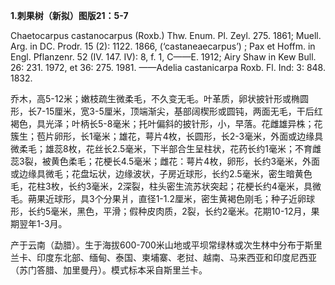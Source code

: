 **1.刺果树（新拟）图版21：5-7**

Chaetocarpus castanocarpus (Roxb.) Thw. Enum. Pl. Zeyl. 275. 1861; Muell. Arg. in DC. Prodr. 15 (2): 1122. 1866, (‘castaneaecarpus’) ; Pax et Hoffm. in Engl. Pflanzenr. 52 (IV. 147. IV): 8, f. 1, C——E. 1912; Airy Shaw in Kew Bull. 26: 231. 1972, et 36: 275. 1981. ——Adelia castanicarpa Roxb. Fl. Ind: 3: 848. 1832.

乔木，高5-12米；嫩枝疏生微柔毛，不久变无毛。叶革质，卵状披针形或椭圆形，长7-15厘米，宽3-5厘米，顶端渐尖，基部阔楔形或圆钝，两面无毛，干后红褐色，具光泽；叶柄长5-8毫米；托叶偏斜的披针形，小，早落。花雌雄异株；花簇生；苞片卵形，长1毫米；雄花，萼片4枚，长圆形，长2-3毫米，外面或边缘具微柔毛；雄蕊8枚，花丝长2.5毫米，下半部合生呈柱状，花药长约1毫米；不育雌蕊3裂，被黄色柔毛；花梗长4.5毫米；雌花：萼片4枚，卵形，长约3毫米，外面或边缘具微毛；花盘坛状，边缘波状，子房近球形，长约2.5毫米，密生暗黄色毛，花柱3枚，长约3毫米，2深裂，柱头密生流苏状突起；花梗长约4毫米，具微毛。蒴果近球形，具3个分果爿，直径1-1.2厘米，密生黄褐色刚毛；种子近卵球形，长约5毫米，黑色，平滑；假种皮肉质，2裂，长约2毫米。花期10-12月，果期翌年1-3月。

产于云南（勐腊）。生于海拔600-700米山地或平坝常绿林或次生林中分布于斯里兰卡、印度东北部、缅甸、泰国、柬埔寨、老挝、越南、马来西亚和印度尼西亚（苏门答腊、加里曼丹）。模式标本采自斯里兰卡。
